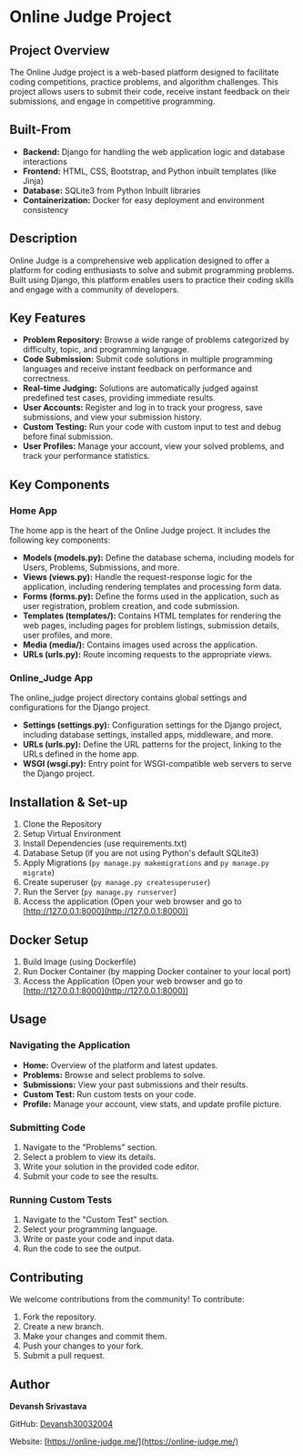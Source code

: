 # Online Judge Project

## Project Overview

The Online Judge project is a web-based platform designed to facilitate coding competitions, practice problems, and algorithm challenges. This project allows users to submit their code, receive instant feedback on their submissions, and engage in competitive programming.

## Built-From

- **Backend:** Django for handling the web application logic and database interactions
- **Frontend:** HTML, CSS, Bootstrap, and Python inbuilt templates (like Jinja)
- **Database:** SQLite3 from Python Inbuilt libraries
- **Containerization:** Docker for easy deployment and environment consistency

## Description

Online Judge is a comprehensive web application designed to offer a platform for coding enthusiasts to solve and submit programming problems. Built using Django, this platform enables users to practice their coding skills and engage with a community of developers.

## Key Features

- **Problem Repository:** Browse a wide range of problems categorized by difficulty, topic, and programming language.
- **Code Submission:** Submit code solutions in multiple programming languages and receive instant feedback on performance and correctness.
- **Real-time Judging:** Solutions are automatically judged against predefined test cases, providing immediate results.
- **User Accounts:** Register and log in to track your progress, save submissions, and view your submission history.
- **Custom Testing:** Run your code with custom input to test and debug before final submission.
- **User Profiles:** Manage your account, view your solved problems, and track your performance statistics.

## Key Components

### Home App

The home app is the heart of the Online Judge project. It includes the following key components:

- **Models (models.py):** Define the database schema, including models for Users, Problems, Submissions, and more.
- **Views (views.py):** Handle the request-response logic for the application, including rendering templates and processing form data.
- **Forms (forms.py):** Define the forms used in the application, such as user registration, problem creation, and code submission.
- **Templates (templates/):** Contains HTML templates for rendering the web pages, including pages for problem listings, submission details, user profiles, and more.
- **Media (media/):** Contains images used across the application.
- **URLs (urls.py):** Route incoming requests to the appropriate views.

### Online_Judge App

The online_judge project directory contains global settings and configurations for the Django project.

- **Settings (settings.py):** Configuration settings for the Django project, including database settings, installed apps, middleware, and more.
- **URLs (urls.py):** Define the URL patterns for the project, linking to the URLs defined in the home app.
- **WSGI (wsgi.py):** Entry point for WSGI-compatible web servers to serve the Django project.

## Installation & Set-up

1. Clone the Repository
2. Setup Virtual Environment
3. Install Dependencies (use requirements.txt)
4. Database Setup (if you are not using Python's default SQLite3)
5. Apply Migrations (`py manage.py makemigrations` and `py manage.py migrate`)
6. Create superuser (`py manage.py createsuperuser`)
7. Run the Server (`py manage.py runserver`)
8. Access the application (Open your web browser and go to [http://127.0.0.1:8000](http://127.0.0.1:8000))

## Docker Setup

1. Build Image (using Dockerfile)
2. Run Docker Container (by mapping Docker container to your local port)
3. Access the Application (Open your web browser and go to [http://127.0.0.1:8000](http://127.0.0.1:8000))

## Usage

### Navigating the Application

- **Home:** Overview of the platform and latest updates.
- **Problems:** Browse and select problems to solve.
- **Submissions:** View your past submissions and their results.
- **Custom Test:** Run custom tests on your code.
- **Profile:** Manage your account, view stats, and update profile picture.

### Submitting Code

1. Navigate to the "Problems" section.
2. Select a problem to view its details.
3. Write your solution in the provided code editor.
4. Submit your code to see the results.

### Running Custom Tests

1. Navigate to the "Custom Test" section.
2. Select your programming language.
3. Write or paste your code and input data.
4. Run the code to see the output.

## Contributing

We welcome contributions from the community! To contribute:

1. Fork the repository.
2. Create a new branch.
3. Make your changes and commit them.
4. Push your changes to your fork.
5. Submit a pull request.

## Author

**Devansh Srivastava**

GitHub: [Devansh30032004](https://github.com/Devansh30032004)

Website: [https://online-judge.me/](https://online-judge.me/)

